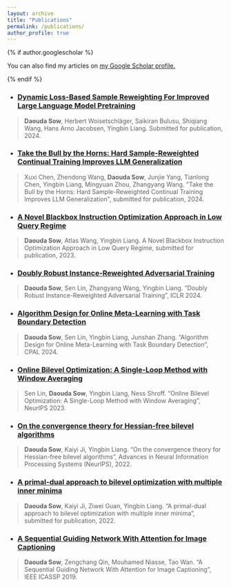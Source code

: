 ```yaml
---
layout: archive
title: "Publications"
permalink: /publications/
author_profile: true
---
```

{% if author.googlescholar %}

  You can also find my articles on <u><a href="{{author.googlescholar}}">my Google Scholar profile</a>.</u>

{% endif %}

- ### [Dynamic Loss-Based Sample Reweighting For Improved Large Language Model Pretraining]()
> **Daouda Sow**, Herbert Woisetschläger, Saikiran Bulusu, Shiqiang Wang, Hans Arno
Jacobsen, Yingbin Liang. Submitted for publication, 2024. 

- ### [Take the Bull by the Horns: Hard Sample-Reweighted Continual Training Improves LLM Generalization](https://arxiv.org/abs/2402.14270)
> Xuxi Chen, Zhendong Wang, **Daouda Sow**, Junjie Yang, Tianlong Chen, Yingbin Liang, Mingyuan Zhou, Zhangyang Wang. "Take the Bull by the Horns: Hard Sample-Reweighted Continual Training Improves LLM Generalization", submitted for publication, 2024. 

- ### [A Novel Blackbox Instruction Optimization Approach in Low Query Regime]() 
>  **Daouda Sow**, Atlas Wang, Yingbin Liang. A Novel Blackbox Instruction Optimization Approach in Low Query Regime, submitted for publication, 2023. 

- ### [Doubly Robust Instance-Reweighted Adversarial Training](https://arxiv.org/abs/2308.00311)
> **Daouda Sow**, Sen Lin, Zhangyang Wang, Yingbin Liang. “Doubly Robust Instance-Reweighted Adversarial Training”, ICLR 2024. 


- ### [Algorithm Design for Online Meta-Learning with Task Boundary Detection](https://arxiv.org/abs/2302.00857)
> **Daouda Sow**, Sen Lin, Yingbin Liang, Junshan Zhang. “Algorithm Design for Online Meta-Learning with Task Boundary Detection”, CPAL 2024. 


- ### [Online Bilevel Optimization: A Single-Loop Method with Window Averaging]()
> Sen Lin, **Daouda Sow**, Yingbin Liang, Ness Shroff. “Online Bilevel Optimization: A Single-Loop Method with Window Averaging”, NeurIPS 2023. 


- ### [On the convergence theory for Hessian-free bilevel algorithms](https://arxiv.org/abs/2110.07004)
> **Daouda Sow**, Kaiyi Ji, Yingbin Liang. “On the convergence theory for Hessian-free bilevel algorithms”, Advances in Neural Information Processing Systems (NeurIPS), 2022. 


- ### [A primal-dual approach to bilevel optimization with multiple inner minima](https://arxiv.org/abs/2203.01123)
> **Daouda Sow**, Kaiyi Ji, Ziwei Guan, Yingbin Liang. “A primal-dual approach to bilevel optimization with multiple inner minima”, submitted for publication, 2022. 


- ### [A Sequential Guiding Network With Attention for Image Captioning](https://arxiv.org/abs/1811.00228)
> **Daouda Sow**, Zengchang Qin, Mouhamed Niasse, Tao Wan. “A Sequential Guiding Network With Attention for Image Captioning”, IEEE ICASSP 2019. 